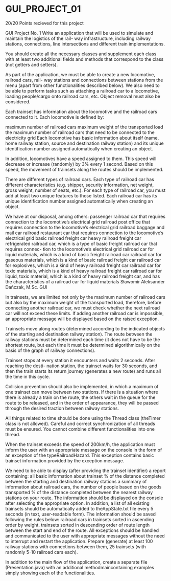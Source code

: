 # GUI_PROJECT_01

20/20 Points recieved for this project

GUI
Project No. 1
Write an application that will be used to simulate and maintain the logistics of the rail-
way infrastructure, including railway stations, connections, line intersections and different train
implementations.

You should create all the necessary classes and supplement each class with at least two
additional fields and methods that correspond to the class (not getters and setters).

As part of the application, we must be able to create a new locomotive, railroad cars, rail-
way stations and connections between stations from the menu (apart from other functionalities
described below). We also need to be able to perform tasks such as attaching a railroad car to a
locomotive, loading people/cargo onto railroad cars, etc. Object removal must also be considered.

Each trainset has information about the locomotive and the railroad cars connected to it.
Each locomotive is defined by:

maximum number of railroad cars
maximum weight of the transported load
the maximum number of railroad cars that need to be connected to the electricity grid
Each locomotive has basic information about itself (name, home railway station, source and
destination railway station) and its unique identification number assigned automatically when
creating an object.

In addition, locomotives have a speed assigned to them. This speed will decrease or increase
(randomly) by 3% every 1 second. Based on this speed, the movement of trainsets along the
routes should be implemented.

There are different types of railroad cars. Each type of railroad car has different characteristics
(e.g. shipper, security information, net weight, gross weight, number of seats, etc.). For each type
of railroad car, you must add at least two unique features to those listed. Each railroad car has
its unique identification number assigned automatically when creating an object.

We have at our disposal, among others:
passenger railroad car that requires connection to the locomotive’s electrical grid
railroad post office that requires connection to the locomotive’s electrical grid
railroad baggage and mail car
railroad restaurant car that requires connection to the locomotive’s electrical grid
basic railroad freight car
heavy railroad freight car
refrigerated railroad car, which is a type of basic freight railroad car that requires connec-
tion to the locomotive’s electrical grid
railroad car for liquid materials, which is a kind of basic freight railroad car
railroad car for gaseous materials, which is a kind of basic railroad freight car
railroad car for explosives, which is a kind of heavy railroad freight car
railroad car for toxic materials, which is a kind of heavy railroad freight car
railroad car for liquid, toxic material, which is a kind of heavy railroad freight car, and
has the characteristics of a railroad car for liquid materials
Sławomir Aleksander Dańczak, M.Sc. GUI

In trainsets, we are limited not only by the maximum number of railroad cars but also by the
maximum weight of the transported load, therefore, before connecting another railroad car, we
must check whether the next railroad car will not exceed these limits. If adding another railroad
car is impossible, an appropriate message will be displayed based on the raised exception.

Trainsets move along routes (determined according to the indicated objects of the starting
and destination railway station). The route between the railway stations must be determined
each time (it does not have to be the shortest route, but each time it must be determined
algorithmically on the basis of the graph of railway connections).

Trainset stops at every station it encounters and waits 2 seconds. After reaching the desti-
nation station, the trainset waits for 30 seconds, and then the train starts its return journey
(generates a new route) and runs all the time in this cycle.

Collision prevention should also be implemented, in which a maximum of one trainset can
move between two stations. If there is a situation where there is already a train on the route,
the others wait in the queue for the route to be released, and in the order of appearance, they
will be passed through the desired traction between railway stations.

All things related to time should be done using the Thread class (theTimer class is not
allowed). Careful and correct synchronization of all threads must be ensured. You cannot combine
different functionalities into one thread.

When the trainset exceeds the speed of 200km/h, the application must inform the user with
an appropriate message on the console in the form of an exception of the typeRailroadHazard.
This exception contains basic trainset information provided by the exception message.

We need to be able to display (after providing the trainset identifier) a report containing:
all basic information about trainset
% of the distance completed between the starting and destination railway stations
a summary of information about railroad cars, the number of people based on the goods
transported
% of the distance completed between the nearest railway stations on your route.
The information should be displayed on the console after selecting the appropriate option.
In addition, a list of all existing trainsets should be automatically added to theAppState.txt
file every 5 seconds (in text, user-readable form). The information should be saved following the
rules below:
railroad cars in trainsets sorted in ascending order by weight.
trainsets sorted in descending order of route length between the start and end of the route.
All exceptions should be handled and communicated to the user with appropriate messages
without the need to interrupt and restart the application.
Prepare (generate) at least 100 railway stations with connections between them, 25 trainsets
(with randomly 5-10 railroad cars each).

In addition to the main flow of the application, create a separate file (Presentation.java) with
an additional methodmaincontaining examples simply showing each of the functionalities.
